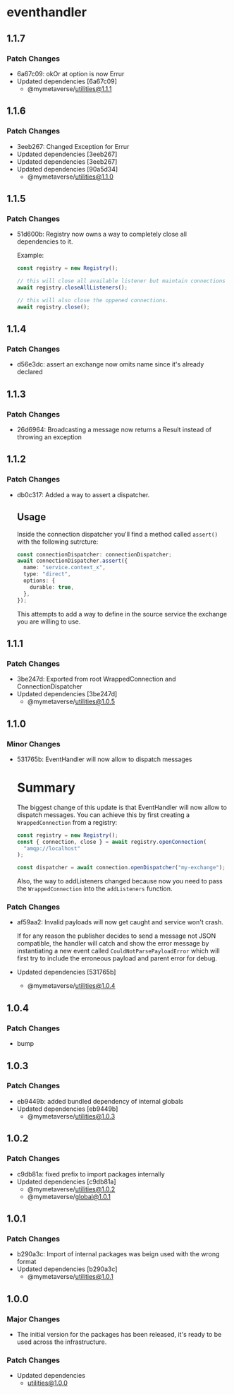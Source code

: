 # eventhandler

## 1.1.7

### Patch Changes

- 6a67c09: okOr at option is now Errur
- Updated dependencies [6a67c09]
  - @mymetaverse/utilities@1.1.1

## 1.1.6

### Patch Changes

- 3eeb267: Changed Exception for Errur
- Updated dependencies [3eeb267]
- Updated dependencies [3eeb267]
- Updated dependencies [90a5d34]
  - @mymetaverse/utilities@1.1.0

## 1.1.5

### Patch Changes

- 51d600b: Registry now owns a way to completely close all dependencies to it.

  Example:

  ```typescript
  const registry = new Registry();

  // this will close all available listener but maintain connections open.
  await registry.closeAllListeners();

  // this will also close the oppened connections.
  await registry.close();
  ```

## 1.1.4

### Patch Changes

- d56e3dc: assert an exchange now omits name since it's already declared

## 1.1.3

### Patch Changes

- 26d6964: Broadcasting a message now returns a Result instead of throwing an exception

## 1.1.2

### Patch Changes

- db0c317: Added a way to assert a dispatcher.

  ## Usage

  Inside the connection dispatcher you'll find
  a method called `assert()` with the following
  sutrcture:

  ```typescript
  const connectionDispatcher: connectionDispatcher;
  await connectionDispatcher.assert({
    name: "service.context_x",
    type: "direct",
    options: {
      durable: true,
    },
  });
  ```

  This attempts to add a way to define in the
  source service the exchange you are willing
  to use.

## 1.1.1

### Patch Changes

- 3be247d: Exported from root WrappedConnection and ConnectionDispatcher
- Updated dependencies [3be247d]
  - @mymetaverse/utilities@1.0.5

## 1.1.0

### Minor Changes

- 531765b: EventHandler will now allow to dispatch messages

  # Summary

  The biggest change of this update is that EventHandler will now allow to dispatch messages.
  You can achieve this by first creating a `WrappedConnection` from a registry:

  ```typescript
  const registry = new Registry();
  const { connection, close } = await registry.openConnection(
    "amqp://localhost"
  );

  const dispatcher = await connection.openDispatcher("my-exchange");
  ```

  Also, the way to addListeners changed because now you need to pass the `WrappedConnection` into the `addListeners` function.

### Patch Changes

- af59aa2: Invalid payloads will now get caught and service won't crash.

  If for any reason the publisher decides to send a message not JSON compatible, the handler
  will catch and show the error message by instantiating a new event called `CouldNotParsePayloadError`
  which will first try to include the erroneous payload and parent error for debug.

- Updated dependencies [531765b]
  - @mymetaverse/utilities@1.0.4

## 1.0.4

### Patch Changes

- bump

## 1.0.3

### Patch Changes

- eb9449b: added bundled dependency of internal globals
- Updated dependencies [eb9449b]
  - @mymetaverse/utilities@1.0.3

## 1.0.2

### Patch Changes

- c9db81a: fixed prefix to import packages internally
- Updated dependencies [c9db81a]
  - @mymetaverse/utilities@1.0.2
  - @mymetaverse/global@1.0.1

## 1.0.1

### Patch Changes

- b290a3c: Import of internal packages was beign used with the wrong format
- Updated dependencies [b290a3c]
  - @mymetaverse/utilities@1.0.1

## 1.0.0

### Major Changes

- The initial version for the packages has been released, it's ready to be used across the infrastructure.

### Patch Changes

- Updated dependencies
  - utilities@1.0.0
